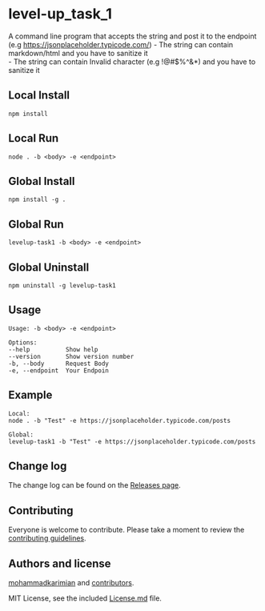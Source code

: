 # level-up_task_1

A command line program that accepts the string and post it to the endpoint (e.g https://jsonplaceholder.typicode.com/)
        - The string can contain markdown/html and you have to sanitize it  
        - The string can contain Invalid character (e.g !@#$%^&*) and you have to sanitize it

## Local Install

    npm install

## Local Run

    node . -b <body> -e <endpoint>

## Global Install

    npm install -g .

## Global Run

    levelup-task1 -b <body> -e <endpoint>

## Global Uninstall

    npm uninstall -g levelup-task1

## Usage

    Usage: -b <body> -e <endpoint>

    Options:
    --help          Show help
    --version       Show version number
    -b, --body      Request Body
    -e, --endpoint  Your Endpoin

## Example

    Local:
    node . -b "Test" -e https://jsonplaceholder.typicode.com/posts

    Global:
    levelup-task1 -b "Test" -e https://jsonplaceholder.typicode.com/posts

## Change log

The change log can be found on the [Releases page](https://github.com/mohammadkarimian/level-up_task_1/releases).

## Contributing

Everyone is welcome to contribute. Please take a moment to review the [contributing guidelines](Contributing.md).

## Authors and license

[mohammadkarimian](level-up_task_1) and [contributors](https://github.com/mohammadkarimian/level-up_task_1/graphs/contributors).

MIT License, see the included [License.md](License.md) file.
